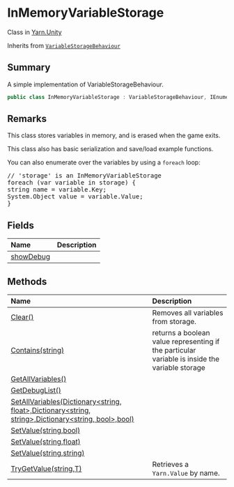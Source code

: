 # InMemoryVariableStorage

Class in [Yarn.Unity](/docs/api/csharp/yarn.unity.md)

Inherits from [`VariableStorageBehaviour`](/docs/api/csharp/yarn.unity.variablestoragebehaviour.md)

## Summary


A simple implementation of VariableStorageBehaviour.


```csharp
public class InMemoryVariableStorage : VariableStorageBehaviour, IEnumerable<KeyValuePair<string, object>>
```

## Remarks

<p>This class stores variables in memory, and is erased when the game
exits.</p> <p>This class also has basic serialization and save/load example functions.</p> <p>You can also enumerate over the variables by using a <code>foreach</code>
loop:</p> <pre lang="csharp">
// 'storage' is an InMemoryVariableStorage
foreach (var variable in storage) {
string name = variable.Key;
System.Object value = variable.Value;
}
</pre>

## Fields

|Name|Description|
|:---|:---|
|[showDebug](/docs/api/csharp/yarn.unity.inmemoryvariablestorage.showdebug.md)||

## Methods

|Name|Description|
|:---|:---|
|[Clear()](/docs/api/csharp/yarn.unity.inmemoryvariablestorage.clear.md)|Removes all variables from storage.|
|[Contains(string)](/docs/api/csharp/yarn.unity.inmemoryvariablestorage.contains.md)|returns a boolean value representing if the particular variable is inside the variable storage|
|[GetAllVariables()](/docs/api/csharp/yarn.unity.inmemoryvariablestorage.getallvariables.md)||
|[GetDebugList()](/docs/api/csharp/yarn.unity.inmemoryvariablestorage.getdebuglist.md)||
|[SetAllVariables(Dictionary<string, float>,Dictionary<string, string>,Dictionary<string, bool>,bool)](/docs/api/csharp/yarn.unity.inmemoryvariablestorage.setallvariables.md)||
|[SetValue(string,bool)](/docs/api/csharp/yarn.unity.inmemoryvariablestorage.setvalue-3.md)||
|[SetValue(string,float)](/docs/api/csharp/yarn.unity.inmemoryvariablestorage.setvalue-2.md)||
|[SetValue(string,string)](/docs/api/csharp/yarn.unity.inmemoryvariablestorage.setvalue-1.md)||
|[TryGetValue(string,T)](/docs/api/csharp/yarn.unity.inmemoryvariablestorage.trygetvalue.md)|Retrieves a  <code>Yarn.Value</code>  by name.|

